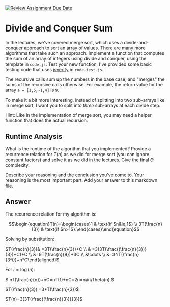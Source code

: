 [![Review Assignment Due Date](https://classroom.github.com/assets/deadline-readme-button-24ddc0f5d75046c5622901739e7c5dd533143b0c8e959d652212380cedb1ea36.svg)](https://classroom.github.com/a/E1vcEWuv)
# Divide and Conquer Sum

In the lectures, we've covered merge sort, which uses a divide-and-conquer
approach to sort an array of values. There are many more algorithms that take
such an approach. Implement a function that computes the sum of an array of
integers using divide and conquer, using the template in `code.js`. Test your
new function; I've provided some basic testing code that uses
[jsverify](https://jsverify.github.io/) in `code.test.js`.

The recursive calls sum up the numbers in the base case, and "merges" the sums
of the recursive calls otherwise. For example, the return value for the array `a
= [1,5,-1,4]` is `9`.

To make it a bit more interesting, instead of splitting into two sub-arrays like
in merge sort, I want you to split into *three* sub-arrays at each divide step.

Hint: Like in the implementation of merge sort, you may need a helper function
that does the actual recursion.

## Runtime Analysis

What is the runtime of the algorithm that you implemented? Provide a recurrence
relation for $T(n)$ as we did for merge sort (you can ignore constant factors)
and solve it as we did in the lectures. Give the final $\Theta$ complexity.

Describe your reasoning and the conclusion you've come to. Your reasoning is the
most important part. Add your answer to this markdown file.

## Answer
The recurrence relation for my algorithm is:

$$\begin{equation}T(n)=\begin{cases}1 & \text{if $n&le;1$} \\
3T(\frac{n}{3}) & \text{if $n>1$}.\end{cases}\end{equation}$$

Solving by substitution:


$T(\frac{n}{3})& =3T(\frac{n}{3})+C \\
& =3(3T(\frac{(\frac{n}{3})}{3})+C)+C \\ 
&=9T(\frac{n}{9})+3C \\
&\cdots \\ 
&=3^iT(\frac{n}{3^i})+n*C\end{aligned}$

For $i=\log(n)$:

$
nT(\frac{n}{n})+nC=nT(1)+nC=2n=n\in\Theta(n)
$

$T(\frac{n}{3}) =3*T(\frac{n}{3})$

$T(n)=3(3T(\frac{(\frac{n}{3})}{3})$



